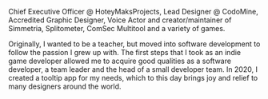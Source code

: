 Chief Executive Officer @ HoteyMaksProjects, Lead Designer @ CodoMine, Accredited Graphic Designer, Voice Actor and creator/maintainer of Simmetria, Splitometer, ComSec Multitool and a variety of games.

Originally, I wanted to be a teacher, but moved into software development to follow the passion I grew up with. The first steps that I took as an indie game developer allowed me to acquire good qualities as a software developer, a team leader and the head of a small developer team. In 2020, I created a tooltip app for my needs, which to this day brings joy and relief to many designers around the world.
